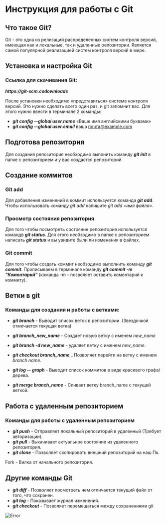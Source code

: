 # Инструкция для работы с Git

## Что такое Git?

Git - это одна из релизаций распределенных  систем контроля версий, имеющая как и локальные, так и удаленные репозитории. Является самой популярной реализацией систем контроля версий в мире.

## Установка и настройка Git

### Ссылка для скачивания Git:

 *__https://git-scm.codownloads__*

 После установки необходимо «представиться» системе контроля версий. Это нужно сделать всего один раз, и git запомнит вас. Для этого нужно ввести в терминале 2 команды:

 * __*git config --global user.name*__ «Ваше имя английскими буквами»
* __*git config --global user.email*__ ваша почта@example.com


## Подготова репозитория

Для создания репозитория необходимо выпонить команду
__*git init*__ в папке с репозиторием и у вас создастся репозиторий.

## Создание коммитов

### Git add

Для добавления изменений в коммит используется команда __*git add*__.
Чтобы использовать команду *git add* напишите *git add <имя файла>*.

### Просмотр состояния репозитория

Для того чтобы посмотреть состояние репозитория используется командв __*git status*__.
Для этого необзодимо в папке с репозиторием написать __*git status*__ и вы увидите были ли изменения в файлах.

### Git commit

Для того чтобы создать коммит необзодимо выполнить команду __*git commit*__. Прописываем в терминале команду __*git commit -m "Коментарий"*__
(команда -m - позволяет оставить коментарий к коммиту).

## Ветки в git

### Команды для создания и работы с ветками:

* __*git branch*__ - Выводит список веток в репозитории. (Звездочкой отмечается текущая ветка)

* __*git branch_new_name*__ - Cоздает новую ветку с именем *new_name*

* __*git branch -d new_name*__ - удаляет ветку с именем *new_name*.

* __*git checkout branch_name*__ _ Позволяет перейти на ветку  с именем *branch name*.

* __*git log -- graph*__ - Выводит список коммитов в виде красивого графа/дерева.

* __*git merge branch_name*__ - Сливает ветку branch_name с текущей веткой.

## Работа с удаленным репозиторием

### Команды для работы с удаленным репозиторием

* __*git push*__ - Отправляет локальный репозиторий в удаленный (Требует авторизации). 
* __*git pull*__ - Выкачивает актуальное состояние из удаленного репозитория.
* __*git clone*__ - Позволяет скопировать внешний репозиторий на наш Пк. 

Fork - Вилка  от начального репозитория.

## Другие команды Git

* **_git diff_** - Позволяет посмотреть чем отличается текущий файл от того, что сохранен.
* **_git log_** - Показывает журнал изменений.
* **_git checkout_** - Позволяет перемещаться между сохранениями git

![Error](Image.jpg)